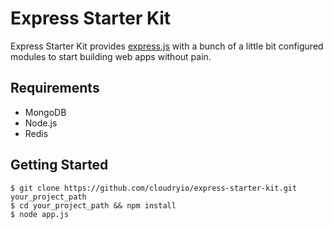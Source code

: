 # Express Starter Kit

Express Starter Kit provides [express.js](http://expressjs.com) with a bunch of a little bit configured modules to start building web apps without pain.

## Requirements
  * MongoDB
  * Node.js
  * Redis

## Getting Started
    $ git clone https://github.com/cloudryio/express-starter-kit.git your_project_path
    $ cd your_project_path && npm install
    $ node app.js

